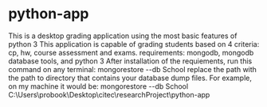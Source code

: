 # python-app 
This is a desktop grading application using the most basic features of python 3
This application is capable of grading students based on 4 criteria: cp, hw, course assessment and exams.
requirements:
mongodb, mongodb database tools, and python 3
After installation of the requiements, run this command on any terminal:
mongorestore --db School <path-to-dump-directory>
replace the path with the path to directory that contains your database dump files. For example, on my machine it would be:
 mongorestore --db School C:\Users\probook\Desktop\citec\researchProject\python-app